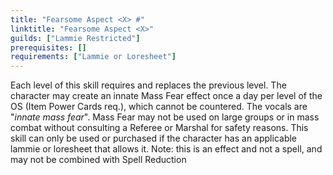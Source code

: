 ```yaml
---
title: "Fearsome Aspect <X> #"
linktitle: "Fearsome Aspect <X>"
guilds: ["Lammie Restricted"]
prerequisites: []
requirements: ["Lammie or Loresheet"]
---
```

Each level of this skill requires and replaces the previous level. The character may create an innate Mass Fear effect once a day per level of the OS (Item Power Cards req.), which cannot be countered. The vocals are "*innate mass fear*". Mass Fear may not be used on large groups or in mass combat without consulting a Referee or Marshal for safety reasons. This skill can only be used or purchased if the character has an applicable lammie or loresheet that allows it. Note: this is an effect and not a spell, and may not be combined with Spell Reduction
